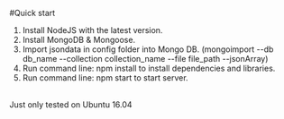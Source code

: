 #Quick start

1. Install NodeJS with the latest version.
2. Install MongoDB & Mongoose.
3. Import jsondata in config folder into Mongo DB. (mongoimport --db db_name --collection collection_name --file file_path --jsonArray)
4. Run command line: npm install to install dependencies and libraries.
5. Run command line: npm start to start server.
<br/>
Just only tested on Ubuntu 16.04
